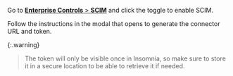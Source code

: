 Go to [**Enterprise Controls** > **SCIM**](https://app.insomnia.rest/app/enterprise/scim) and click the toggle to enable SCIM.

Follow the instructions in the modal that opens to generate the connector URL and token.

{:.warning}
> The token will only be visible once in Insomnia, so make sure to store it in a secure location to be able to retrieve it if needed.